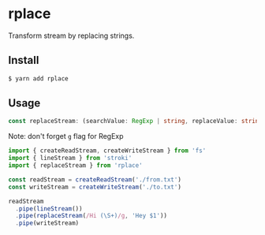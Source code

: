 # rplace

Transform stream by replacing strings.

## Install

```sh
$ yarn add rplace
```

## Usage

```ts
const replaceStream: (searchValue: RegExp | string, replaceValue: string) => Transform
```

Note: don't forget `g` flag for RegExp

```ts
import { createReadStream, createWriteStream } from 'fs'
import { lineStream } from 'stroki'
import { replaceStream } from 'rplace'

const readStream = createReadStream('./from.txt')
const writeStream = createWriteStream('./to.txt')

readStream
  .pipe(lineStream())
  .pipe(replaceStream(/Hi (\S+)/g, 'Hey $1'))
  .pipe(writeStream)
```
